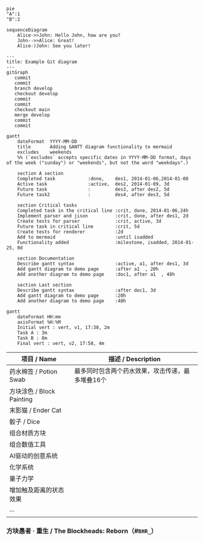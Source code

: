 ```mermaid
pie 
"A":1
"B":2
```

```mermaid
sequenceDiagram
    Alice->>John: Hello John, how are you?
    John-->>Alice: Great!
    Alice-)John: See you later!

```




```mermaid
---
title: Example Git diagram
---
gitGraph
   commit
   commit
   branch develop
   checkout develop
   commit
   commit
   checkout main
   merge develop
   commit
   commit

```



```mermaid
gantt
    dateFormat  YYYY-MM-DD
    title       Adding GANTT diagram functionality to mermaid
    excludes    weekends
    %% (`excludes` accepts specific dates in YYYY-MM-DD format, days of the week ("sunday") or "weekends", but not the word "weekdays".)

    section A section
    Completed task            :done,    des1, 2014-01-06,2014-01-08
    Active task               :active,  des2, 2014-01-09, 3d
    Future task               :         des3, after des2, 5d
    Future task2              :         des4, after des3, 5d

    section Critical tasks
    Completed task in the critical line :crit, done, 2014-01-06,24h
    Implement parser and jison          :crit, done, after des1, 2d
    Create tests for parser             :crit, active, 3d
    Future task in critical line        :crit, 5d
    Create tests for renderer           :2d
    Add to mermaid                      :until isadded
    Functionality added                 :milestone, isadded, 2014-01-25, 0d

    section Documentation
    Describe gantt syntax               :active, a1, after des1, 3d
    Add gantt diagram to demo page      :after a1  , 20h
    Add another diagram to demo page    :doc1, after a1  , 48h

    section Last section
    Describe gantt syntax               :after doc1, 3d
    Add gantt diagram to demo page      :20h
    Add another diagram to demo page    :48h

```



```mermaid
gantt
    dateFormat HH:mm
    axisFormat %H:%M
    Initial vert : vert, v1, 17:30, 2m
    Task A : 3m
    Task B : 8m
    Final vert : vert, v2, 17:58, 4m

```





| 项目 / Name             | 描述 / Description          |
| --------------------- | ------------------------- |
| 药水棉签 / Potion Swab    | 最多同时包含两个药水效果，攻击传递，最多堆叠16个 |
| 方块涂色 / Block Painting |                           |
| 末影猫 / Ender Cat       |                           |
| 骰子 / Dice             |                           |
| 组合材质方块                |                           |
| 组合数值工具                |                           |
| AI驱动的创意系统             |                           |
| 化学系统                  |                           |
| 量子力学                  |                           |
| 增加触及距离的状态效果           |                           |
| ...                   |                           |
|                       |                           |


### 方块愚者 · 重生 / The Blockheads: Reborn（#`BHR_`）